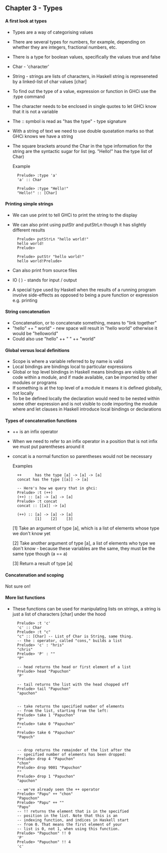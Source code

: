 ## Chapter 3 - Types


#### A first look at types

* Types are a way of categorising values
* There are several types for numbers, for example, depending on whether they are integers, fractional numbers, etc.
* There is a type for boolean values, specifically the values true and false
* Char - 'character'
* String - strings are lists of characters, in Haskell string is represeneted by a linked-list of char values [char]
* To find out the type of a value, expression or function in GHCi use the :type command
* The character needs to be enclosed in single quotes to let GHCi know that it is not a variable
* The :: symbol is read as "has the type" - type signature
* With a string of text we need to use double quoatation marks so that GHCi knows we have a string
* The square brackets around the Char in the type information for the string are the syntactic sugar for list (eg. "Hello!" has the type list of Char)

	Example

		Prelude> :type 'a'
		'a' :: Char

		Prelude> :type "Hello!"
		"Hello!" :: [Char]

#### Printing simple strings

* We can use print to tell GHCi to print the string to the display
* We can also print using putStr and putStrLn though it has slightly different results

		Prelude> putStrLn "hello world!"
		hello world!
		Prelude> 

		Prelude> putStr "hello world!"
		hello world!Prelude>

* Can also print from source files
* IO ( ) - stands for input / output
* A special type used by Haskell when the results of a running program involve side-effects as opposed to being a pure function or expression e.g. printing

#### String concatenation

* Concatenation, or to concatenate something, means to "link together"
* "hello" ++ " world" - new space will result in "hello world" otherwise it would be "helloworld"
* Could also use "hello" ++ " " ++ "world"

#### Global versus local definitions

* Scope is where a variable referred to by name is valid
* Local bindings are bindings local to particular expressions
* Global or top level bindings in Haskell means bindings are visible to all code within a module, and if made available, can be imported by other modules or programs
* If something is at the top level of a module it means it is defined globally, not locally
* To be be defined locally the declaration would need to be nested within some other expression and is not visible to code importing the module
where and let clauses in Haskell introduce local bindings or declarations

#### Types of concatenation functions

* ++ is an infix operator
* When we need to refer to an infix operator in a position that is not infix we must put parentheses around it
* concat is a normal function so parentheses would not be necessary

	Examples

		++		has the type [a] -> [a] -> [a]
		concat has the type [[a]] -> [a]

		-- Here's how we query that in ghci:
		Prelude> :t (++)
		(++) :: [a] -> [a] -> [a]
		Prelude> :t concat
		concat :: [[a]] -> [a]

		(++) :: [a] -> [a] -> [a]
				[1]    [2]    [3]


	[1] Take an argument of type [a], which is a list of elements whose type we don't know yet

	[2] Take another argument of type [a], a list of elements who type we don't know - because these variables are the same, they must be the same type though (a == a)

	[3] Return a result of type [a]

#### Concatenation and scoping

Not sure on!

#### More list functions

* These functions can be used for manipulating lists on strings, a string is just a list of characters [char] under the hood

		Prelude> :t 'c'
		'c' :: Char
		Prelude> :t "c"
		"c" :: [Char] -- List of Char is String, same thing.
		-- the : operator, called "cons," builds a list
		Prelude> 'c' : "hris"
		"chris"
		Prelude> 'P' : ""
		"P"
		 
		-- head returns the head or first element of a list
		Prelude> head "Papuchon"
		'P'
		 
		-- tail returns the list with the head chopped off
		Prelude> tail "Papuchon"
		"apuchon"
		 
		 
		-- take returns the specified number of elements
		-- from the list, starting from the left:
		Prelude> take 1 "Papuchon"
		"P"
		Prelude> take 0 "Papuchon"
		""
		Prelude> take 6 "Papuchon"
		"Papuch"
		 
		 
		-- drop returns the remainder of the list after the
		-- specified number of elements has been dropped:
		Prelude> drop 4 "Papuchon"
		"chon"
		Prelude> drop 9001 "Papuchon"
		""
		Prelude> drop 1 "Papuchon"
		"apuchon"
		 
		-- we've already seen the ++ operator
		Prelude> "Papu" ++ "chon"
		"Papuchon"
		Prelude> "Papu" ++ ""
		"Papu"
		-- !! returns the element that is in the specified
		-- position in the list. Note that this is an
		-- indexing function, and indices in Haskell start
		-- from 0. That means the first element of your
		-- list is 0, not 1, when using this function.
		Prelude> "Papuchon" !! 0
		'P'
		Prelude> "Papuchon" !! 4
		'c'
